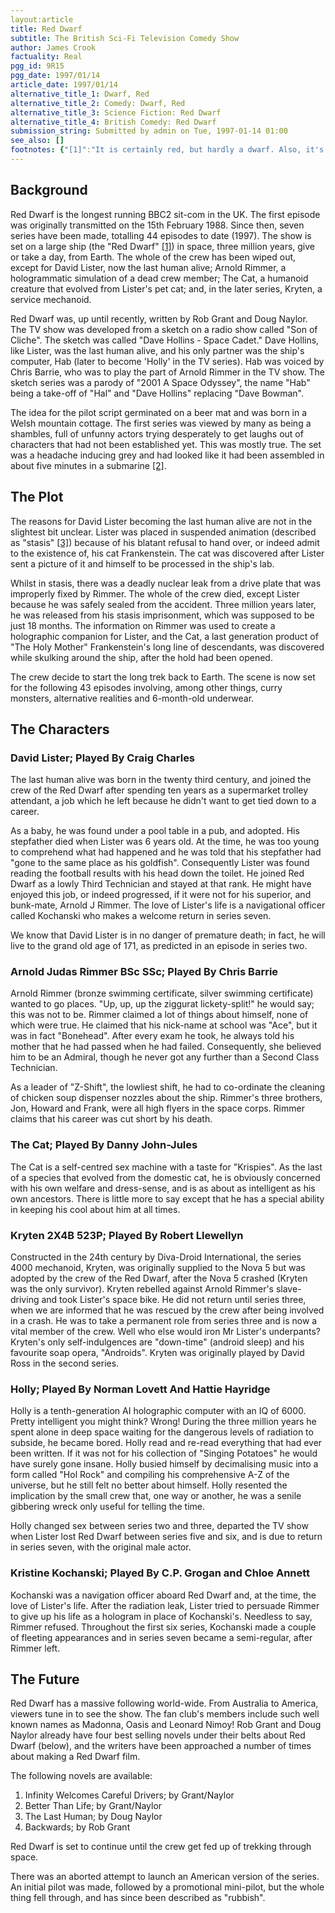 ```yaml
---
layout:article
title: Red Dwarf
subtitle: The British Sci-Fi Television Comedy Show
author: James Crook
factuality: Real
pgg_id: 9R15
pgg_date: 1997/01/14
article_date: 1997/01/14
alternative_title_1: Dwarf, Red
alternative_title_2: Comedy: Dwarf, Red
alternative_title_3: Science Fiction: Red Dwarf
alternative_title_4: British Comedy: Red Dwarf
submission_string: Submitted by admin on Tue, 1997-01-14 01:00
see_also: []
footnotes: {"[1]":"It is certainly red, but hardly a dwarf. Also, it's worth noting that the whole of series six, and most of series seven, are set on the transport ship, \"Starbug\", which is green.","[2]":"Which was almost the truth. The sets were kept to a minimum because that was the only way the writers believed the BBC would fund the programme. From series three, the sets and effects improved enormously, but surprisingly enough with no more money.","[3]":"While in a stasis room, you are not affected by time. You are a non-event mass with a quantum probability of zero."}
---
```

<div>
<h2>Background</h2>
<p>Red Dwarf is the longest running BBC2 sit-com in the UK. The first episode was originally transmitted on the 15th February 1988. Since then, seven series have been made, totalling 44 episodes to date (1997). The show is set on a large ship (the "Red Dwarf" <a href="#footnotes.1" class="footnote-link">[1]</a>) in space, three million years, give or take a day, from Earth. The whole of the crew has been wiped out, except for David Lister, now the last human alive; Arnold Rimmer, a hologrammatic simulation of a dead crew member; The Cat, a humanoid creature that evolved from Lister's pet cat; and, in the later series, Kryten, a service mechanoid.</p>
<p>Red Dwarf was, up until recently, written by Rob Grant and Doug Naylor. The TV show was developed from a sketch on a radio show called "Son of Cliche". The sketch was called "Dave Hollins - Space Cadet." Dave Hollins, like Lister, was the last human alive, and his only partner was the ship's computer, Hab (later to become 'Holly' in the TV series). Hab was voiced by Chris Barrie, who was to play the part of Arnold Rimmer in the TV show. The sketch series was a parody of "2001 A Space Odyssey", the name "Hab" being a take-off of "Hal" and "Dave Hollins" replacing "Dave Bowman".</p>
<p>The idea for the pilot script germinated on a beer mat and was born in a Welsh mountain cottage. The first series was viewed by many as being a shambles, full of unfunny actors trying desperately to get laughs out of characters that had not been established yet. This was mostly true. The set was a headache inducing grey and had looked like it had been assembled in about five minutes in a submarine <a href="#footnotes.2" class="footnote-link">[2]</a>.</p>
<h2>The Plot</h2>
<p>The reasons for David Lister becoming the last human alive are not in the slightest bit unclear. Lister was placed in suspended animation (described as "stasis" <a href="#footnotes.3" class="footnote-link">[3]</a>) because of his blatant refusal to hand over, or indeed admit to the existence of, his cat Frankenstein. The cat was discovered after Lister sent a picture of it and himself to be processed in the ship's lab.</p>
<p>Whilst in stasis, there was a deadly nuclear leak from a drive plate that was improperly fixed by Rimmer. The whole of the crew died, except Lister because he was safely sealed from the accident. Three million years later, he was released from his stasis imprisonment, which was supposed to be just 18 months. The information on Rimmer was used to create a holographic companion for Lister, and the Cat, a last generation product of "The Holy Mother" Frankenstein's long line of descendants, was discovered while skulking around the ship, after the hold had been opened.</p>
<p>The crew decide to start the long trek back to Earth. The scene is now set for the following 43 episodes involving, among other things, curry monsters, alternative realities and 6-month-old underwear.</p>
<h2>The Characters</h2>
<h3>David Lister; Played By Craig Charles</h3>
<p>The last human alive was born in the twenty third century, and joined the crew of the Red Dwarf after spending ten years as a supermarket trolley attendant, a job which he left because he didn't want to get tied down to a career.</p>
<p>As a baby, he was found under a pool table in a pub, and adopted. His stepfather died when Lister was 6 years old. At the time, he was too young to comprehend what had happened and he was told that his stepfather had "gone to the same place as his goldfish". Consequently Lister was found reading the football results with his head down the toilet. He joined Red Dwarf as a lowly Third Technician and stayed at that rank. He might have enjoyed this job, or indeed progressed, if it were not for his superior, and bunk-mate, Arnold J Rimmer. The love of Lister's life is a navigational officer called Kochanski who makes a welcome return in series seven.</p>
<p>We know that David Lister is in no danger of premature death; in fact, he will live to the grand old age of 171, as predicted in an episode in series two.</p>
<h3>Arnold Judas Rimmer BSc SSc; Played By Chris Barrie</h3>
<p>Arnold Rimmer (bronze swimming certificate, silver swimming certificate) wanted to go places. "Up, up, up the ziggurat lickety-split!" he would say; this was not to be. Rimmer claimed a lot of things about himself, none of which were true. He claimed that his nick-name at school was "Ace", but it was in fact "Bonehead". After every exam he took, he always told his mother that he had passed when he had failed. Consequently, she believed him to be an Admiral, though he never got any further than a Second Class Technician.</p>
<p>As a leader of "Z-Shift", the lowliest shift, he had to co-ordinate the cleaning of chicken soup dispenser nozzles about the ship. Rimmer's three brothers, Jon, Howard and Frank, were all high flyers in the space corps. Rimmer claims that his career was cut short by his death.</p>
<h3>The Cat; Played By Danny John-Jules</h3>
<p>The Cat is a self-centred sex machine with a taste for "Krispies". As the last of a species that evolved from the domestic cat, he is obviously concerned with his own welfare and dress-sense, and is as about as intelligent as his own ancestors. There is little more to say except that he has a special ability in keeping his cool about him at all times.</p>
<h3>Kryten 2X4B 523P; Played By Robert Llewellyn</h3>
<p>Constructed in the 24th century by Diva-Droid International, the series 4000 mechanoid, Kryten, was originally supplied to the Nova 5 but was adopted by the crew of the Red Dwarf, after the Nova 5 crashed (Kryten was the only survivor). Kryten rebelled against Arnold Rimmer's slave-driving and took Lister's space bike. He did not return until series three, when we are informed that he was rescued by the crew after being involved in a crash. He was to take a permanent role from series three and is now a vital member of the crew. Well who else would iron Mr Lister's underpants? Kryten's only self-indulgences are "down-time" (android sleep) and his favourite soap opera, "Androids". Kryten was originally played by David Ross in the second series.</p>
<h3>Holly; Played By Norman Lovett And Hattie Hayridge</h3>
<p>Holly is a tenth-generation AI holographic computer with an IQ of 6000. Pretty intelligent you might think? Wrong! During the three million years he spent alone in deep space waiting for the dangerous levels of radiation to subside, he became bored. Holly read and re-read everything that had ever been written. If it was not for his collection of "Singing Potatoes" he would have surely gone insane. Holly busied himself by decimalising music into a form called "Hol Rock" and compiling his comprehensive A-Z of the universe, but he still felt no better about himself. Holly resented the implication by the small crew that, one way or another, he was a senile gibbering wreck only useful for telling the time.</p>
<p>Holly changed sex between series two and three, departed the TV show when Lister lost Red Dwarf between series five and six, and is due to return in series seven, with the original male actor.</p>
<h3>Kristine Kochanski; Played By C.P. Grogan and Chloe Annett</h3>
<p>Kochanski was a navigation officer aboard Red Dwarf and, at the time, the love of Lister's life. After the radiation leak, Lister tried to persuade Rimmer to give up his life as a hologram in place of Kochanski's. Needless to say, Rimmer refused. Throughout the first six series, Kochanski made a couple of fleeting appearances and in series seven became a semi-regular, after Rimmer left.</p>
<h2>The Future</h2>
<p>Red Dwarf has a massive following world-wide. From Australia to America, viewers tune in to see the show. The fan club's members include such well known names as Madonna, Oasis and Leonard Nimoy! Rob Grant and Doug Naylor already have four best selling novels under their belts about Red Dwarf (below), and the writers have been approached a number of times about making a Red Dwarf film.</p>
<p>The following novels are available:</p>
<ol>
<li value="1">Infinity Welcomes Careful Drivers; by Grant/Naylor</li>
<li value="2">Better Than Life; by Grant/Naylor</li>
<li value="3">The Last Human; by Doug Naylor</li>
<li value="4">Backwards; by Rob Grant</li>
</ol>
<p>Red Dwarf is set to continue until the crew get fed up of trekking through space.</p>
<p>There was an aborted attempt to launch an American version of the series. An initial pilot was made, followed by a promotional mini-pilot, but the whole thing fell through, and has since been described as "rubbish".</p>
</div>
